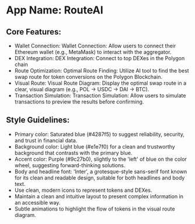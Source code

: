 # **App Name**: RouteAI

## Core Features:

- Wallet Connection: Wallet Connection: Allow users to connect their Ethereum wallet (e.g., MetaMask) to interact with the aggregator.
- DEX Integration: DEX Integration: Connect to top DEXes in the Polygon chain
- Route Optimization: Optimal Route Finding: Utilize AI tool to find the best swap route for token conversions on the Polygon Blockchain.
- Visual Route: Visual Route Diagram: Display the optimal swap route in a clear, visual diagram (e.g., POL -> USDC -> DAI -> BTC).
- Transaction Simulation: Transaction Simulation: Allow users to simulate transactions to preview the results before confirming.

## Style Guidelines:

- Primary color: Saturated blue (#4287f5) to suggest reliability, security, and trust in financial data.
- Background color: Light blue (#e1e7f0) for a clean and trustworthy background that contrasts with the primary blue.
- Accent color: Purple (#9c27b0), slightly to the 'left' of blue on the color wheel, suggesting forward-thinking solutions.
- Body and headline font: 'Inter', a grotesque-style sans-serif font known for its clean and readable design, suitable for both headlines and body text.
- Use clean, modern icons to represent tokens and DEXes.
- Maintain a clean and intuitive layout to present complex information in an accessible way.
- Subtle animations to highlight the flow of tokens in the visual route diagram.